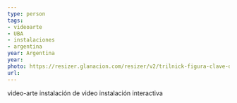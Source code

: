 ```yaml
---
type: person
tags: 
- videoarte
- UBA
- instalaciones
- argentina
year: Argentina
year: 
photo: https://resizer.glanacion.com/resizer/v2/trilnick-figura-clave-del-arte-experimental-de-P4CPYEW3X5FNBKX4QFFV6QCQKQ.jpg?auth=f51870f13ab2ce3572a6bef17eefd00451fb5bbd456df38dc5d44f2590fec33c&width=880&height=586&quality=70&smart=false
url:
---
```


video-arte
	instalación de video
		instalación interactiva 